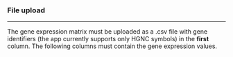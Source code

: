 ### File upload

***

The gene expression matrix must be uploaded as a .csv file with  gene
identifiers (the app currently supports only HGNC symbols) in the **first** column. The
following columns must contain the gene expression values.

